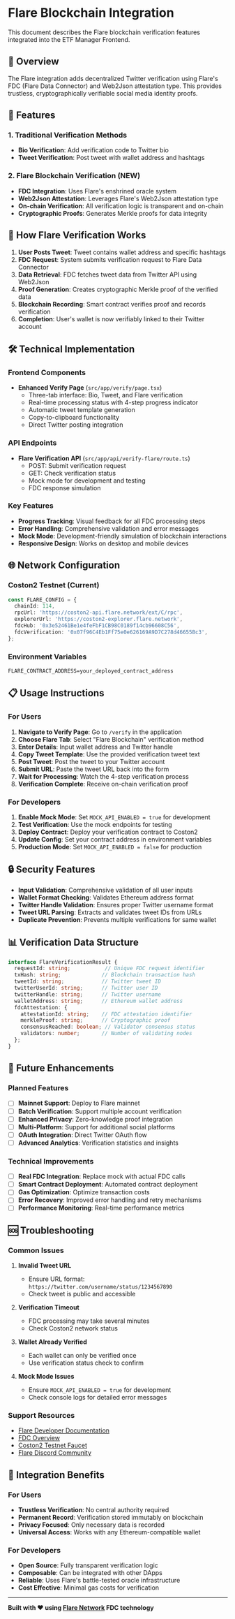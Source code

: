 # Flare Blockchain Integration

This document describes the Flare blockchain verification features integrated into the ETF Manager Frontend.

## 🌟 Overview

The Flare integration adds decentralized Twitter verification using Flare's FDC (Flare Data Connector) and Web2Json attestation type. This provides trustless, cryptographically verifiable social media identity proofs.

## 🔧 Features

### 1. **Traditional Verification Methods**
- **Bio Verification**: Add verification code to Twitter bio
- **Tweet Verification**: Post tweet with wallet address and hashtags

### 2. **Flare Blockchain Verification (NEW)**
- **FDC Integration**: Uses Flare's enshrined oracle system
- **Web2Json Attestation**: Leverages Flare's Web2Json attestation type
- **On-chain Verification**: All verification logic is transparent and on-chain
- **Cryptographic Proofs**: Generates Merkle proofs for data integrity

## 🚀 How Flare Verification Works

1. **User Posts Tweet**: Tweet contains wallet address and specific hashtags
2. **FDC Request**: System submits verification request to Flare Data Connector
3. **Data Retrieval**: FDC fetches tweet data from Twitter API using Web2Json
4. **Proof Generation**: Creates cryptographic Merkle proof of the verified data
5. **Blockchain Recording**: Smart contract verifies proof and records verification
6. **Completion**: User's wallet is now verifiably linked to their Twitter account

## 🛠️ Technical Implementation

### Frontend Components

- **Enhanced Verify Page** (`src/app/verify/page.tsx`)
  - Three-tab interface: Bio, Tweet, and Flare verification
  - Real-time processing status with 4-step progress indicator
  - Automatic tweet template generation
  - Copy-to-clipboard functionality
  - Direct Twitter posting integration

### API Endpoints

- **Flare Verification API** (`src/app/api/verify-flare/route.ts`)
  - POST: Submit verification request
  - GET: Check verification status
  - Mock mode for development and testing
  - FDC response simulation

### Key Features

- **Progress Tracking**: Visual feedback for all FDC processing steps
- **Error Handling**: Comprehensive validation and error messages
- **Mock Mode**: Development-friendly simulation of blockchain interactions
- **Responsive Design**: Works on desktop and mobile devices

## 🌐 Network Configuration

### Coston2 Testnet (Current)
```typescript
const FLARE_CONFIG = {
  chainId: 114,
  rpcUrl: 'https://coston2-api.flare.network/ext/C/rpc',
  explorerUrl: 'https://coston2-explorer.flare.network',
  fdcHub: '0x3e52461Be1e4feFbF1CB98C0189f14cb96608C56',
  fdcVerification: '0x07f96C4Eb1Ff75e0e626169A9D7C278d46655Bc3',
};
```

### Environment Variables
```env
FLARE_CONTRACT_ADDRESS=your_deployed_contract_address
```

## 📋 Usage Instructions

### For Users

1. **Navigate to Verify Page**: Go to `/verify` in the application
2. **Choose Flare Tab**: Select "Flare Blockchain" verification method
3. **Enter Details**: Input wallet address and Twitter handle
4. **Copy Tweet Template**: Use the provided verification tweet text
5. **Post Tweet**: Post the tweet to your Twitter account
6. **Submit URL**: Paste the tweet URL back into the form
7. **Wait for Processing**: Watch the 4-step verification process
8. **Verification Complete**: Receive on-chain verification proof

### For Developers

1. **Enable Mock Mode**: Set `MOCK_API_ENABLED = true` for development
2. **Test Verification**: Use the mock endpoints for testing
3. **Deploy Contract**: Deploy your verification contract to Coston2
4. **Update Config**: Set your contract address in environment variables
5. **Production Mode**: Set `MOCK_API_ENABLED = false` for production

## 🔒 Security Features

- **Input Validation**: Comprehensive validation of all user inputs
- **Wallet Format Checking**: Validates Ethereum address format
- **Twitter Handle Validation**: Ensures proper Twitter username format
- **Tweet URL Parsing**: Extracts and validates tweet IDs from URLs
- **Duplicate Prevention**: Prevents multiple verifications for same wallet

## 📊 Verification Data Structure

```typescript
interface FlareVerificationResult {
  requestId: string;           // Unique FDC request identifier
  txHash: string;             // Blockchain transaction hash
  tweetId: string;            // Twitter tweet ID
  twitterUserId: string;      // Twitter user ID
  twitterHandle: string;      // Twitter username
  walletAddress: string;      // Ethereum wallet address
  fdcAttestation: {
    attestationId: string;    // FDC attestation identifier
    merkleProof: string;      // Cryptographic proof
    consensusReached: boolean; // Validator consensus status
    validators: number;       // Number of validating nodes
  };
}
```

## 🔮 Future Enhancements

### Planned Features
- [ ] **Mainnet Support**: Deploy to Flare mainnet
- [ ] **Batch Verification**: Support multiple account verification
- [ ] **Enhanced Privacy**: Zero-knowledge proof integration
- [ ] **Multi-Platform**: Support for additional social platforms
- [ ] **OAuth Integration**: Direct Twitter OAuth flow
- [ ] **Advanced Analytics**: Verification statistics and insights

### Technical Improvements
- [ ] **Real FDC Integration**: Replace mock with actual FDC calls
- [ ] **Smart Contract Deployment**: Automated contract deployment
- [ ] **Gas Optimization**: Optimize transaction costs
- [ ] **Error Recovery**: Improved error handling and retry mechanisms
- [ ] **Performance Monitoring**: Real-time performance metrics

## 🆘 Troubleshooting

### Common Issues

1. **Invalid Tweet URL**
   - Ensure URL format: `https://twitter.com/username/status/1234567890`
   - Check tweet is public and accessible

2. **Verification Timeout**
   - FDC processing may take several minutes
   - Check Coston2 network status

3. **Wallet Already Verified**
   - Each wallet can only be verified once
   - Use verification status check to confirm

4. **Mock Mode Issues**
   - Ensure `MOCK_API_ENABLED = true` for development
   - Check console logs for detailed error messages

### Support Resources

- [Flare Developer Documentation](https://dev.flare.network/)
- [FDC Overview](https://dev.flare.network/fdc/overview/)
- [Coston2 Testnet Faucet](https://faucet.flare.network/coston2)
- [Flare Discord Community](https://discord.gg/flare)

## 📄 Integration Benefits

### For Users
- **Trustless Verification**: No central authority required
- **Permanent Record**: Verification stored immutably on blockchain
- **Privacy Focused**: Only necessary data is recorded
- **Universal Access**: Works with any Ethereum-compatible wallet

### For Developers
- **Open Source**: Fully transparent verification logic
- **Composable**: Can be integrated with other DApps
- **Reliable**: Uses Flare's battle-tested oracle infrastructure
- **Cost Effective**: Minimal gas costs for verification

---

**Built with ❤️ using [Flare Network](https://flare.network/) FDC technology** 